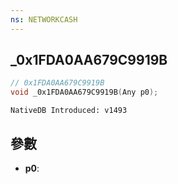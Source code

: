 ```yaml
---
ns: NETWORKCASH
---
```

## _0x1FDA0AA679C9919B

```c
// 0x1FDA0AA679C9919B
void _0x1FDA0AA679C9919B(Any p0);
```

```
NativeDB Introduced: v1493
```

## 參數
* **p0**:
